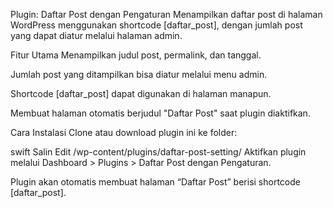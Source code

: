 Plugin: Daftar Post dengan Pengaturan
Menampilkan daftar post di halaman WordPress menggunakan shortcode [daftar_post], dengan jumlah post yang dapat diatur melalui halaman admin.

Fitur Utama
Menampilkan judul post, permalink, dan tanggal.

Jumlah post yang ditampilkan bisa diatur melalui menu admin.

Shortcode [daftar_post] dapat digunakan di halaman manapun.

Membuat halaman otomatis berjudul "Daftar Post" saat plugin diaktifkan.

Cara Instalasi
Clone atau download plugin ini ke folder:

swift
Salin
Edit
/wp-content/plugins/daftar-post-setting/
Aktifkan plugin melalui Dashboard > Plugins > Daftar Post dengan Pengaturan.

Plugin akan otomatis membuat halaman “Daftar Post” berisi shortcode [daftar_post].

